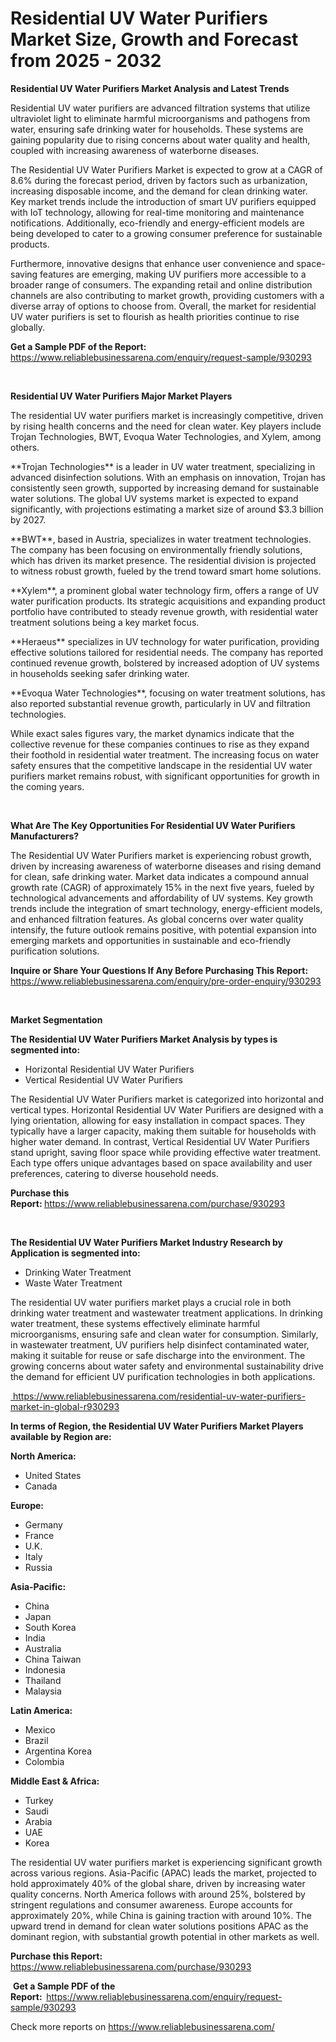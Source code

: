 <p><h1>Residential UV Water Purifiers Market Size, Growth and Forecast from 2025 - 2032</h1></p><p><strong>Residential UV Water Purifiers Market Analysis and Latest Trends</strong></p>
<p><p>Residential UV water purifiers are advanced filtration systems that utilize ultraviolet light to eliminate harmful microorganisms and pathogens from water, ensuring safe drinking water for households. These systems are gaining popularity due to rising concerns about water quality and health, coupled with increasing awareness of waterborne diseases.</p><p>The Residential UV Water Purifiers Market is expected to grow at a CAGR of 8.6% during the forecast period, driven by factors such as urbanization, increasing disposable income, and the demand for clean drinking water. Key market trends include the introduction of smart UV purifiers equipped with IoT technology, allowing for real-time monitoring and maintenance notifications. Additionally, eco-friendly and energy-efficient models are being developed to cater to a growing consumer preference for sustainable products.</p><p>Furthermore, innovative designs that enhance user convenience and space-saving features are emerging, making UV purifiers more accessible to a broader range of consumers. The expanding retail and online distribution channels are also contributing to market growth, providing customers with a diverse array of options to choose from. Overall, the market for residential UV water purifiers is set to flourish as health priorities continue to rise globally.</p></p>
<p><strong>Get a Sample PDF of the Report:&nbsp;</strong> <a href="https://www.reliablebusinessarena.com/enquiry/request-sample/930293?utm_campaign=3224&utm_medium=2&utm_source=Github&utm_content=ia&utm_term=21032025&utm_id=residential-uv-water-purifiers">https://www.reliablebusinessarena.com/enquiry/request-sample/930293</a></p>
<p>&nbsp;</p>
<p><strong>Residential UV Water Purifiers Major Market Players</strong></p>
<p><p>The residential UV water purifiers market is increasingly competitive, driven by rising health concerns and the need for clean water. Key players include Trojan Technologies, BWT, Evoqua Water Technologies, and Xylem, among others.</p><p>**Trojan Technologies** is a leader in UV water treatment, specializing in advanced disinfection solutions. With an emphasis on innovation, Trojan has consistently seen growth, supported by increasing demand for sustainable water solutions. The global UV systems market is expected to expand significantly, with projections estimating a market size of around $3.3 billion by 2027.</p><p>**BWT**, based in Austria, specializes in water treatment technologies. The company has been focusing on environmentally friendly solutions, which has driven its market presence. The residential division is projected to witness robust growth, fueled by the trend toward smart home solutions. </p><p>**Xylem**, a prominent global water technology firm, offers a range of UV water purification products. Its strategic acquisitions and expanding product portfolio have contributed to steady revenue growth, with residential water treatment solutions being a key market focus.</p><p>**Heraeus** specializes in UV technology for water purification, providing effective solutions tailored for residential needs. The company has reported continued revenue growth, bolstered by increased adoption of UV systems in households seeking safer drinking water.</p><p>**Evoqua Water Technologies**, focusing on water treatment solutions, has also reported substantial revenue growth, particularly in UV and filtration technologies.</p><p>While exact sales figures vary, the market dynamics indicate that the collective revenue for these companies continues to rise as they expand their foothold in residential water treatment. The increasing focus on water safety ensures that the competitive landscape in the residential UV water purifiers market remains robust, with significant opportunities for growth in the coming years.</p></p>
<p>&nbsp;</p>
<p><strong>What Are The Key Opportunities For Residential UV Water Purifiers Manufacturers?</strong></p>
<p><p>The Residential UV Water Purifiers market is experiencing robust growth, driven by increasing awareness of waterborne diseases and rising demand for clean, safe drinking water. Market data indicates a compound annual growth rate (CAGR) of approximately 15% in the next five years, fueled by technological advancements and affordability of UV systems. Key growth trends include the integration of smart technology, energy-efficient models, and enhanced filtration features. As global concerns over water quality intensify, the future outlook remains positive, with potential expansion into emerging markets and opportunities in sustainable and eco-friendly purification solutions.</p></p>
<p><strong>Inquire or Share Your Questions If Any Before Purchasing This Report:</strong> <a href="https://www.reliablebusinessarena.com/enquiry/pre-order-enquiry/930293?utm_campaign=3224&utm_medium=2&utm_source=Github&utm_content=ia&utm_term=21032025&utm_id=residential-uv-water-purifiers">https://www.reliablebusinessarena.com/enquiry/pre-order-enquiry/930293</a></p>
<p>&nbsp;</p>
<p><strong>Market Segmentation</strong></p>
<p><strong>The Residential UV Water Purifiers Market Analysis by types is segmented into:</strong></p>
<p><ul><li>Horizontal Residential UV Water Purifiers</li><li>Vertical Residential UV Water Purifiers</li></ul></p>
<p><p>The Residential UV Water Purifiers market is categorized into horizontal and vertical types. Horizontal Residential UV Water Purifiers are designed with a lying orientation, allowing for easy installation in compact spaces. They typically have a larger capacity, making them suitable for households with higher water demand. In contrast, Vertical Residential UV Water Purifiers stand upright, saving floor space while providing effective water treatment. Each type offers unique advantages based on space availability and user preferences, catering to diverse household needs.</p></p>
<p><strong>Purchase this Report:&nbsp;</strong><a href="https://www.reliablebusinessarena.com/purchase/930293?utm_campaign=3224&utm_medium=2&utm_source=Github&utm_content=ia&utm_term=21032025&utm_id=residential-uv-water-purifiers">https://www.reliablebusinessarena.com/purchase/930293</a></p>
<p>&nbsp;</p>
<p><strong>The Residential UV Water Purifiers Market Industry Research by Application is segmented into:</strong></p>
<p><ul><li>Drinking Water Treatment</li><li>Waste Water Treatment</li></ul></p>
<p><p>The residential UV water purifiers market plays a crucial role in both drinking water treatment and wastewater treatment applications. In drinking water treatment, these systems effectively eliminate harmful microorganisms, ensuring safe and clean water for consumption. Similarly, in wastewater treatment, UV purifiers help disinfect contaminated water, making it suitable for reuse or safe discharge into the environment. The growing concerns about water safety and environmental sustainability drive the demand for efficient UV purification technologies in both applications.</p></p>
<p><a href="https://www.reliablebusinessarena.com/residential-uv-water-purifiers-market-in-global-r930293?utm_campaign=3224&utm_medium=2&utm_source=Github&utm_content=ia&utm_term=21032025&utm_id=residential-uv-water-purifiers">&nbsp;https://www.reliablebusinessarena.com/residential-uv-water-purifiers-market-in-global-r930293</a></p>
<p><strong>In terms of Region, the Residential UV Water Purifiers Market Players available by Region are:</strong></p>
<p>
    <p> <strong> North America: </strong>
        <ul>
            <li>United States</li>
            <li>Canada</li>
        </ul>
        </p> 
    <p> <strong> Europe: </strong>
        <ul>
            <li>Germany</li>
            <li>France</li>
            <li>U.K.</li>
            <li>Italy</li>
            <li>Russia</li>
        </ul>
        </p> 
    <p> <strong> Asia-Pacific: </strong>
        <ul>
            <li>China</li>
            <li>Japan</li>
            <li>South Korea</li>
            <li>India</li>
            <li>Australia</li>
            <li>China Taiwan</li>
            <li>Indonesia</li>
            <li>Thailand</li>
            <li>Malaysia</li>
        </ul>
        </p> 
    <p> <strong> Latin America: </strong>
        <ul>
            <li>Mexico</li>
            <li>Brazil</li>
            <li>Argentina Korea</li>
            <li>Colombia</li>
        </ul>
        </p> 
    <p> <strong> Middle East & Africa: </strong>
        <ul>
            <li>Turkey</li>
            <li>Saudi</li>
            <li>Arabia</li>
            <li>UAE</li>
            <li>Korea</li>
        </ul>
    </p>
    </p>
<p><p>The residential UV water purifiers market is experiencing significant growth across various regions. Asia-Pacific (APAC) leads the market, projected to hold approximately 40% of the global share, driven by increasing water quality concerns. North America follows with around 25%, bolstered by stringent regulations and consumer awareness. Europe accounts for approximately 20%, while China is gaining traction with around 10%. The upward trend in demand for clean water solutions positions APAC as the dominant region, with substantial growth potential in other markets as well.</p></p>
<p><strong>Purchase this Report: </strong><a href="https://www.reliablebusinessarena.com/purchase/930293?utm_campaign=3224&utm_medium=2&utm_source=Github&utm_content=ia&utm_term=21032025&utm_id=residential-uv-water-purifiers">https://www.reliablebusinessarena.com/purchase/930293</a></p>
<p>&nbsp;<strong>Get a Sample PDF of the Report:&nbsp;&nbsp;</strong><a href="https://www.reliablebusinessarena.com/enquiry/request-sample/930293?utm_campaign=3224&utm_medium=2&utm_source=Github&utm_content=ia&utm_term=21032025&utm_id=residential-uv-water-purifiers">https://www.reliablebusinessarena.com/enquiry/request-sample/930293</a></p>
<p><strong></strong></p>
<p>Check more reports on <a href="https://www.reliablebusinessarena.com/?utm_campaign=3224&utm_medium=2&utm_source=Github&utm_content=ia&utm_term=21032025&utm_id=residential-uv-water-purifiers">https://www.reliablebusinessarena.com/</a></p>
